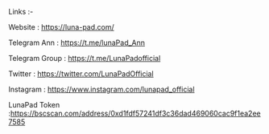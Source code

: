 Links :-

Website : https://luna-pad.com/

Telegram Ann : https://t.me/lunaPad_Ann

Telegram Group : https://t.me/LunaPadofficial

Twitter : https://twitter.com/LunaPadOfficial

Instagram : https://www.instagram.com/lunapad_official

LunaPad Token :https://bscscan.com/address/0xd1fdf57241df3c36dad469060cac9f1ea2ee7585
